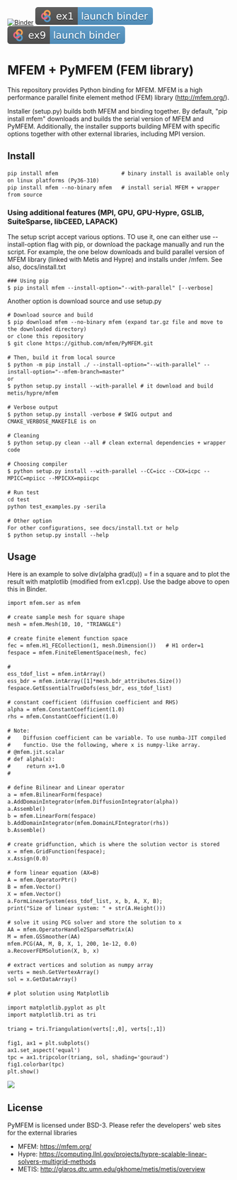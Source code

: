 [![Binder](https://mybinder.org/badge_logo.svg)](https://mybinder.org/v2/gh/mfem/PyMFEM/HEAD?labpath=examples%2Fjupyter)
[![badge](examples/jupyter/ex1.svg)](https://mybinder.org/v2/gh/mfem/PyMFEM/HEAD?labpath=examples%2Fjupyter%2Fex1.ipynb)
[![badge](examples/jupyter/ex9.svg)](https://mybinder.org/v2/gh/mfem/PyMFEM/HEAD?labpath=examples%2Fjupyter%2Fex9.ipynb)

#  MFEM + PyMFEM (FEM library)

This repository provides Python binding for MFEM. MFEM is a high performance parallel finite element method (FEM) library (http://mfem.org/).

Installer (setup.py) builds both MFEM and binding together.
By default, "pip install mfem" downloads and builds the serial version of MFEM and PyMFEM.
Additionally, the installer supports building MFEM with specific options together with other external libraries, including MPI version.

## Install
```
pip install mfem                    # binary install is available only on linux platforms (Py36-310)
pip install mfem --no-binary mfem   # install serial MFEM + wrapper from source

```

### Using additional features (MPI, GPU, GPU-Hypre, GSLIB, SuiteSparse, libCEED, LAPACK)
The setup script accept various options. TO use it, one can either use --install-option flag
with pip, or download the package manually and run the script. For example, the one below downloads
and build parallel version of MFEM library (linked with Metis and Hypre)
and installs under <prefix>/mfem. See also, docs/install.txt
```
### Using pip
$ pip install mfem --install-option="--with-parallel" [--verbose]
```

Another option is download source and use setup.py
```
# Download source and build
$ pip download mfem --no-binary mfem (expand tar.gz file and move to the downloaded directory)
or clone this repository
$ git clone https://github.com/mfem/PyMFEM.git

# Then, build it from local source
$ python -m pip install ./ --install-option="--with-parallel" --install-option="--mfem-branch=master"
or
$ python setup.py install --with-parallel # it download and build metis/hypre/mfem

# Verbose output
$ python setup.py install -verbose # SWIG output and CMAKE_VERBOSE_MAKEFILE is on

# Cleaning
$ python setup.py clean --all # clean external dependencies + wrapper code

# Choosing compiler
$ python setup.py install --with-parallel --CC=icc --CXX=icpc --MPICC=mpiicc --MPICXX=mpiicpc

# Run test
cd test
python test_examples.py -serila

# Other option
For other configurations, see docs/install.txt or help
$ python setup.py install --help

```

## Usage
Here is an example to solve div(alpha grad(u)) = f in a square and to plot the result
with matplotlib (modified from ex1.cpp). Use the badge above to open this in Binder.
```
import mfem.ser as mfem

# create sample mesh for square shape
mesh = mfem.Mesh(10, 10, "TRIANGLE")

# create finite element function space
fec = mfem.H1_FECollection(1, mesh.Dimension())   # H1 order=1
fespace = mfem.FiniteElementSpace(mesh, fec)

#
ess_tdof_list = mfem.intArray()
ess_bdr = mfem.intArray([1]*mesh.bdr_attributes.Size())
fespace.GetEssentialTrueDofs(ess_bdr, ess_tdof_list)

# constant coefficient (diffusion coefficient and RHS)
alpha = mfem.ConstantCoefficient(1.0)
rhs = mfem.ConstantCoefficient(1.0)

# Note:
#    Diffusion coefficient can be variable. To use numba-JIT compiled
#    functio. Use the following, where x is numpy-like array.
# @mfem.jit.scalar
# def alpha(x):
#     return x+1.0
#

# define Bilinear and Linear operator
a = mfem.BilinearForm(fespace)
a.AddDomainIntegrator(mfem.DiffusionIntegrator(alpha))
a.Assemble()
b = mfem.LinearForm(fespace)
b.AddDomainIntegrator(mfem.DomainLFIntegrator(rhs))
b.Assemble()

# create gridfunction, which is where the solution vector is stored
x = mfem.GridFunction(fespace);
x.Assign(0.0)

# form linear equation (AX=B)
A = mfem.OperatorPtr()
B = mfem.Vector()
X = mfem.Vector()
a.FormLinearSystem(ess_tdof_list, x, b, A, X, B);
print("Size of linear system: " + str(A.Height()))

# solve it using PCG solver and store the solution to x
AA = mfem.OperatorHandle2SparseMatrix(A)
M = mfem.GSSmoother(AA)
mfem.PCG(AA, M, B, X, 1, 200, 1e-12, 0.0)
a.RecoverFEMSolution(X, b, x)

# extract vertices and solution as numpy array
verts = mesh.GetVertexArray()
sol = x.GetDataArray()

# plot solution using Matplotlib

import matplotlib.pyplot as plt
import matplotlib.tri as tri

triang = tri.Triangulation(verts[:,0], verts[:,1])

fig1, ax1 = plt.subplots()
ax1.set_aspect('equal')
tpc = ax1.tripcolor(triang, sol, shading='gouraud')
fig1.colorbar(tpc)
plt.show()
```
![](https://raw.githubusercontent.com/mfem/PyMFEM/master/docs/example_image.png)


## License
PyMFEM is licensed under BSD-3.
Please refer the developers' web sites for the external libraries
* MFEM: https://mfem.org/
* Hypre: https://computing.llnl.gov/projects/hypre-scalable-linear-solvers-multigrid-methods
* METIS: http://glaros.dtc.umn.edu/gkhome/metis/metis/overview
